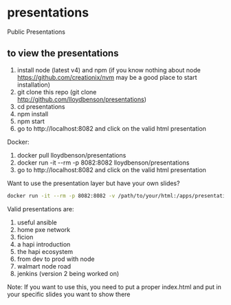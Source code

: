 presentations
=============

Public Presentations

## to view the presentations
1.  install node (latest v4) and npm (if you know nothing about node https://github.com/creationix/nvm may be a good place to start installation)
2.  git clone this repo (git clone http://github.com/lloydbenson/presentations)
3.  cd presentations
4.  npm install
5.  npm start
6.  go to http://localhost:8082 and click on the valid html presentation

Docker:

1.  docker pull lloydbenson/presentations
2.  docker run -it --rm -p 8082:8082 lloydbenson/presentations
3.  go to http://localhost:8082 and click on the valid html presentation

Want to use the presentation layer but have your own slides?

```bash
docker run -it --rm -p 8082:8082 -v /path/to/your/html:/apps/presentations/html lloydbenson/presentations
```

Valid presentations are:

1.  useful ansible
2.  home pxe network
3.  ficion
4.  a hapi introduction
5.  the hapi ecosystem
6.  from dev to prod with node
7.  walmart node road
8.  jenkins (version 2 being worked on) 


Note: If you want to use this, you need to put a proper index.html and put in your specific slides you want to show there


